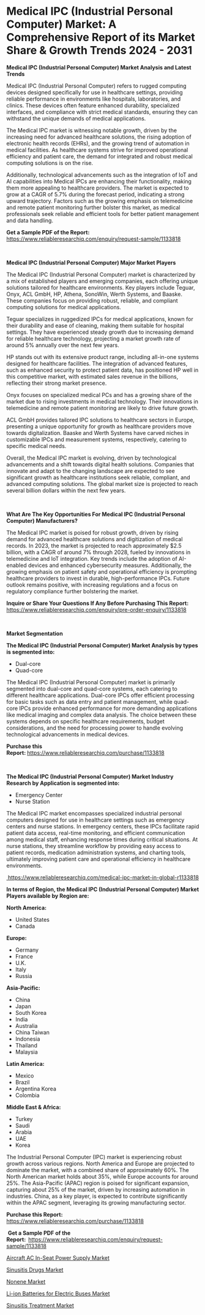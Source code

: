<p><h1>Medical IPC (Industrial Personal Computer) Market: A Comprehensive Report of its Market Share & Growth Trends 2024 - 2031</h1></p><p><strong>Medical IPC (Industrial Personal Computer) Market Analysis and Latest Trends</strong></p>
<p><p>Medical IPC (Industrial Personal Computer) refers to rugged computing devices designed specifically for use in healthcare settings, providing reliable performance in environments like hospitals, laboratories, and clinics. These devices often feature enhanced durability, specialized interfaces, and compliance with strict medical standards, ensuring they can withstand the unique demands of medical applications.</p><p>The Medical IPC market is witnessing notable growth, driven by the increasing need for advanced healthcare solutions, the rising adoption of electronic health records (EHRs), and the growing trend of automation in medical facilities. As healthcare systems strive for improved operational efficiency and patient care, the demand for integrated and robust medical computing solutions is on the rise.</p><p>Additionally, technological advancements such as the integration of IoT and AI capabilities into Medical IPCs are enhancing their functionality, making them more appealing to healthcare providers. The market is expected to grow at a CAGR of 5.7% during the forecast period, indicating a strong upward trajectory. Factors such as the growing emphasis on telemedicine and remote patient monitoring further bolster this market, as medical professionals seek reliable and efficient tools for better patient management and data handling.</p></p>
<p><strong>Get a Sample PDF of the Report:&nbsp;</strong> <a href="https://www.reliableresearchiq.com/enquiry/request-sample/1133818?utm_campaign=123&utm_medium=2&utm_source=Github&utm_content=ia&utm_term=08102024&utm_id=medical-ipc-industrial-personal-computer">https://www.reliableresearchiq.com/enquiry/request-sample/1133818</a></p>
<p>&nbsp;</p>
<p><strong>Medical IPC (Industrial Personal Computer) Major Market Players</strong></p>
<p><p>The Medical IPC (Industrial Personal Computer) market is characterized by a mix of established players and emerging companies, each offering unique solutions tailored for healthcare environments. Key players include Teguar, Onyx, ACL GmbH, HP, Athena, SonoWin, Werth Systems, and Baaske. These companies focus on providing robust, reliable, and compliant computing solutions for medical applications.</p><p>Teguar specializes in ruggedized IPCs for medical applications, known for their durability and ease of cleaning, making them suitable for hospital settings. They have experienced steady growth due to increasing demand for reliable healthcare technology, projecting a market growth rate of around 5% annually over the next few years.</p><p>HP stands out with its extensive product range, including all-in-one systems designed for healthcare facilities. The integration of advanced features, such as enhanced security to protect patient data, has positioned HP well in this competitive market, with estimated sales revenue in the billions, reflecting their strong market presence.</p><p>Onyx focuses on specialized medical PCs and has a growing share of the market due to rising investments in medical technology. Their innovations in telemedicine and remote patient monitoring are likely to drive future growth.</p><p>ACL GmbH provides tailored IPC solutions to healthcare sectors in Europe, presenting a unique opportunity for growth as healthcare providers move towards digitalization. Baaske and Werth Systems have carved niches in customizable IPCs and measurement systems, respectively, catering to specific medical needs.</p><p>Overall, the Medical IPC market is evolving, driven by technological advancements and a shift towards digital health solutions. Companies that innovate and adapt to the changing landscape are expected to see significant growth as healthcare institutions seek reliable, compliant, and advanced computing solutions. The global market size is projected to reach several billion dollars within the next few years.</p></p>
<p>&nbsp;</p>
<p><strong>What Are The Key Opportunities For Medical IPC (Industrial Personal Computer) Manufacturers?</strong></p>
<p><p>The Medical IPC market is poised for robust growth, driven by rising demand for advanced healthcare solutions and digitization of medical records. In 2023, the market is projected to reach approximately $2.5 billion, with a CAGR of around 7% through 2028, fueled by innovations in telemedicine and IoT integration. Key trends include the adoption of AI-enabled devices and enhanced cybersecurity measures. Additionally, the growing emphasis on patient safety and operational efficiency is prompting healthcare providers to invest in durable, high-performance IPCs. Future outlook remains positive, with increasing regulations and a focus on regulatory compliance further bolstering the market.</p></p>
<p><strong>Inquire or Share Your Questions If Any Before Purchasing This Report:</strong> <a href="https://www.reliableresearchiq.com/enquiry/pre-order-enquiry/1133818?utm_campaign=123&utm_medium=2&utm_source=Github&utm_content=ia&utm_term=08102024&utm_id=medical-ipc-industrial-personal-computer">https://www.reliableresearchiq.com/enquiry/pre-order-enquiry/1133818</a></p>
<p>&nbsp;</p>
<p><strong>Market Segmentation</strong></p>
<p><strong>The Medical IPC (Industrial Personal Computer) Market Analysis by types is segmented into:</strong></p>
<p><ul><li>Dual-core</li><li>Quad-core</li></ul></p>
<p><p>The Medical IPC (Industrial Personal Computer) market is primarily segmented into dual-core and quad-core systems, each catering to different healthcare applications. Dual-core IPCs offer efficient processing for basic tasks such as data entry and patient management, while quad-core IPCs provide enhanced performance for more demanding applications like medical imaging and complex data analysis. The choice between these systems depends on specific healthcare requirements, budget considerations, and the need for processing power to handle evolving technological advancements in medical devices.</p></p>
<p><strong>Purchase this Report:&nbsp;</strong><a href="https://www.reliableresearchiq.com/purchase/1133818?utm_campaign=123&utm_medium=2&utm_source=Github&utm_content=ia&utm_term=08102024&utm_id=medical-ipc-industrial-personal-computer">https://www.reliableresearchiq.com/purchase/1133818</a></p>
<p>&nbsp;</p>
<p><strong>The Medical IPC (Industrial Personal Computer) Market Industry Research by Application is segmented into:</strong></p>
<p><ul><li>Emergency Center</li><li>Nurse Station</li></ul></p>
<p><p>The Medical IPC market encompasses specialized industrial personal computers designed for use in healthcare settings such as emergency centers and nurse stations. In emergency centers, these IPCs facilitate rapid patient data access, real-time monitoring, and efficient communication among medical staff, enhancing response times during critical situations. At nurse stations, they streamline workflow by providing easy access to patient records, medication administration systems, and charting tools, ultimately improving patient care and operational efficiency in healthcare environments.</p></p>
<p><a href="https://www.reliableresearchiq.com/medical-ipc-market-in-global-r1133818?utm_campaign=123&utm_medium=2&utm_source=Github&utm_content=ia&utm_term=08102024&utm_id=medical-ipc-industrial-personal-computer">&nbsp;https://www.reliableresearchiq.com/medical-ipc-market-in-global-r1133818</a></p>
<p><strong>In terms of Region, the Medical IPC (Industrial Personal Computer) Market Players available by Region are:</strong></p>
<p>
    <p> <strong> North America: </strong>
        <ul>
            <li>United States</li>
            <li>Canada</li>
        </ul>
        </p> 
    <p> <strong> Europe: </strong>
        <ul>
            <li>Germany</li>
            <li>France</li>
            <li>U.K.</li>
            <li>Italy</li>
            <li>Russia</li>
        </ul>
        </p> 
    <p> <strong> Asia-Pacific: </strong>
        <ul>
            <li>China</li>
            <li>Japan</li>
            <li>South Korea</li>
            <li>India</li>
            <li>Australia</li>
            <li>China Taiwan</li>
            <li>Indonesia</li>
            <li>Thailand</li>
            <li>Malaysia</li>
        </ul>
        </p> 
    <p> <strong> Latin America: </strong>
        <ul>
            <li>Mexico</li>
            <li>Brazil</li>
            <li>Argentina Korea</li>
            <li>Colombia</li>
        </ul>
        </p> 
    <p> <strong> Middle East & Africa: </strong>
        <ul>
            <li>Turkey</li>
            <li>Saudi</li>
            <li>Arabia</li>
            <li>UAE</li>
            <li>Korea</li>
        </ul>
    </p>
    </p>
<p><p>The Industrial Personal Computer (IPC) market is experiencing robust growth across various regions. North America and Europe are projected to dominate the market, with a combined share of approximately 60%. The North American market holds about 35%, while Europe accounts for around 25%. The Asia-Pacific (APAC) region is poised for significant expansion, capturing about 25% of the market, driven by increasing automation in industries. China, as a key player, is expected to contribute significantly within the APAC segment, leveraging its growing manufacturing sector.</p></p>
<p><strong>Purchase this Report: </strong><a href="https://www.reliableresearchiq.com/purchase/1133818?utm_campaign=123&utm_medium=2&utm_source=Github&utm_content=ia&utm_term=08102024&utm_id=medical-ipc-industrial-personal-computer">https://www.reliableresearchiq.com/purchase/1133818</a></p>
<p>&nbsp;<strong>Get a Sample PDF of the Report:&nbsp;&nbsp;</strong><a href="https://www.reliableresearchiq.com/enquiry/request-sample/1133818?utm_campaign=123&utm_medium=2&utm_source=Github&utm_content=ia&utm_term=08102024&utm_id=medical-ipc-industrial-personal-computer">https://www.reliableresearchiq.com/enquiry/request-sample/1133818</a></p>
<p><strong></strong></p>
<p><p><a href="https://issuu.com/reportprime-2/docs/aircraft-ac-in-seat-power-supply-ma_97cec762fa7c53?utm_campaign=123&utm_medium=2&utm_source=Github&utm_content=ia&utm_term=08102024&utm_id=medical-ipc-industrial-personal-computer">Aircraft AC In-Seat Power Supply Market</a></p><p><a href="https://www.linkedin.com/pulse/sinusitis-drugs-market-matrix-applications-acute-sinusitischronic-x5gfe?utm_campaign=123&utm_medium=2&utm_source=Github&utm_content=ia&utm_term=08102024&utm_id=medical-ipc-industrial-personal-computer">Sinusitis Drugs Market</a></p><p><a href="https://www.linkedin.com/pulse/nonene-market-global-regional-analysis-focus-end-user-yd0fe?utm_campaign=123&utm_medium=2&utm_source=Github&utm_content=ia&utm_term=08102024&utm_id=medical-ipc-industrial-personal-computer">Nonene Market</a></p><p><a href="https://issuu.com/reportprime-2/docs/li-ion-batteries-for-electric-buses_f591c795cf9a39?utm_campaign=123&utm_medium=2&utm_source=Github&utm_content=ia&utm_term=08102024&utm_id=medical-ipc-industrial-personal-computer">Li-ion Batteries for Electric Buses Market</a></p><p><a href="https://www.linkedin.com/pulse/opportunities-challenges-sinusitis-treatment-market-strategic-nyooe?utm_campaign=123&utm_medium=2&utm_source=Github&utm_content=ia&utm_term=08102024&utm_id=medical-ipc-industrial-personal-computer">Sinusitis Treatment Market</a></p></p>
